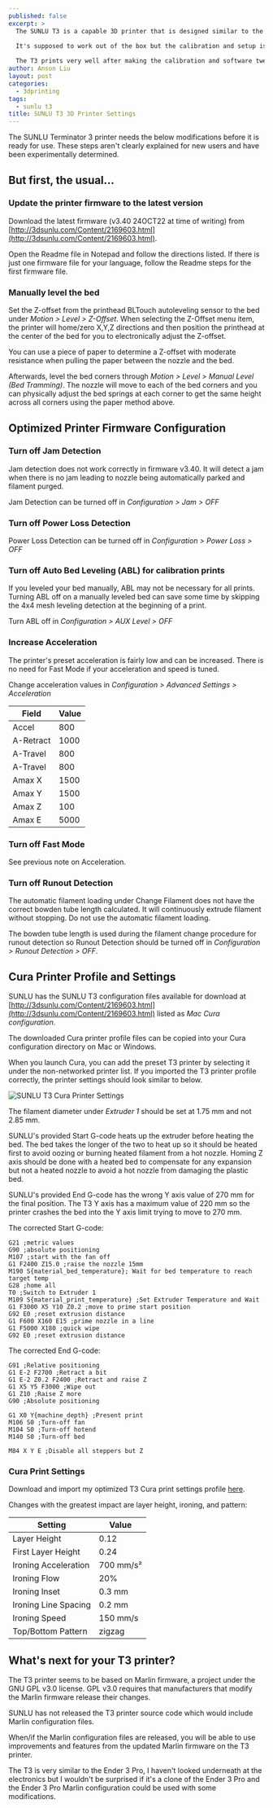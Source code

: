 ```yaml
---
published: false
excerpt: >
  The SUNLU T3 is a capable 3D printer that is designed similar to the Ender 3 Pro. 

  It's supposed to work out of the box but the calibration and setup isn't clearly explained for new users. 
  
  The T3 prints very well after making the calibration and software tweaks in this post. 
author: Anson Liu
layout: post
categories:
  - 3dprinting
tags:
  - sunlu t3
title: SUNLU T3 3D Printer Settings
---
```


The SUNLU Terminator 3 printer needs the below modifications before it is ready for use. These steps aren't clearly explained for new users and have been experimentally determined.

## But first, the usual...
### Update the printer firmware to the latest version

Download the latest firmware (v3.40 24OCT22 at time of writing) from [http://3dsunlu.com/Content/2169603.html](http://3dsunlu.com/Content/2169603.html).

Open the Readme file in Notepad and follow the directions listed. If there is just one firmware file for your language, follow the Readme steps for the first firmware file.

### Manually level the bed

Set the Z-offset from the printhead BLTouch autoleveling sensor to the bed under *Motion > Level > Z-Offset*. When selecting the Z-Offset menu item, the printer will home/zero X,Y,Z directions and then position the printhead at the center of the bed for you to electronically adjust the Z-offset.

You can use a piece of paper to determine a Z-offset with moderate resistance when pulling the paper between the nozzle and the bed.

Afterwards, level the bed corners through *Motion > Level > Manual Level (Bed Tramming)*. The nozzle will move to each of the bed corners and you can physically adjust the bed springs at each corner to get the same height across all corners using the paper method above.

## Optimized Printer Firmware Configuration

### Turn off Jam Detection

Jam detection does not work correctly in firmware v3.40. It will detect a jam when there is no jam leading to nozzle being automatically parked and filament purged.

Jam Detection can be turned off in *Configuration > Jam > OFF*

### Turn off Power Loss Detection

Power Loss Detection can be turned off in *Configuration > Power Loss > OFF*

### Turn off Auto Bed Leveling (ABL) for calibration prints

If you leveled your bed manually, ABL may not be necessary for all prints. Turning ABL off on a manually leveled bed can save some time by skipping the 4x4 mesh leveling detection at the beginning of a print.

Turn ABL off in *Configuration > AUX Level > OFF*

### Increase Acceleration

The printer's preset acceleration is fairly low and can be increased. There is no need for Fast Mode if your acceleration and speed is tuned.

Change acceleration values in *Configuration > Advanced Settings > Acceleration*

| Field | Value |
| ----------- | ----------- |
| Accel | 800 |
| A-Retract | 1000 |
| A-Travel | 800 |
| A-Travel | 800 |
| Amax X | 1500 |
| Amax Y | 1500 |
| Amax Z | 100 |
| Amax E | 5000 |

### Turn off Fast Mode

See previous note on Acceleration.

### Turn off Runout Detection

The automatic filament loading under Change Filament does not have the correct bowden tube length calculated. It will continuously extrude filament without stopping. Do not use the automatic filament loading.

The bowden tube length is used during the filament change procedure for runout detection so Runout Detection should be turned off in *Configuration > Runout Detection > OFF*.

## Cura Printer Profile and Settings

SUNLU has the SUNLU T3 configuration files available for download at [http://3dsunlu.com/Content/2169603.html](http://3dsunlu.com/Content/2169603.html) listed as *Mac Cura configuration*.

The downloaded Cura printer profile files can be copied into your Cura configuration directory on Mac or Windows.

When you launch Cura, you can add the preset T3 printer by selecting it under the non-networked printer list. If you imported the T3 printer profile correctly, the printer settings should look similar to below.

![SUNLU T3 Cura Printer Settings](/wp-content/uploads/2022/12/sunlntu3_printer_settings_cura.png)

The filament diameter under *Extruder 1* should be set at 1.75 mm and not 2.85 mm.

SUNLU's provided Start G-code heats up the extruder before heating the bed. The bed takes the longer of the two to heat up so it should be heated first to avoid oozing or burning heated filament from a hot nozzle. Homing Z axis should be done with a heated bed to compensate for any expansion but not a heated nozzle to avoid a hot nozzle from damaging the plastic bed.

SUNLU's provided End G-code has the wrong Y axis value of 270 mm for the final position. The T3 Y axis has a maximum value of 220 mm so the printer crashes the bed into the Y axis limit trying to move to 270 mm.

The corrected Start G-code:

```
G21 ;metric values
G90 ;absolute positioning
M107 ;start with the fan off
G1 F2400 Z15.0 ;raise the nozzle 15mm
M190 S{material_bed_temperature}; Wait for bed temperature to reach target temp
G28 ;home all
T0 ;Switch to Extruder 1
M109 S{material_print_temperature} ;Set Extruder Temperature and Wait
G1 F3000 X5 Y10 Z0.2 ;move to prime start position
G92 E0 ;reset extrusion distance
G1 F600 X160 E15 ;prime nozzle in a line
G1 F5000 X180 ;quick wipe
G92 E0 ;reset extrusion distance
```

The corrected End G-code:

```
G91 ;Relative positioning
G1 E-2 F2700 ;Retract a bit
G1 E-2 Z0.2 F2400 ;Retract and raise Z
G1 X5 Y5 F3000 ;Wipe out
G1 Z10 ;Raise Z more
G90 ;Absolute positioning

G1 X0 Y{machine_depth} ;Present print
M106 S0 ;Turn-off fan
M104 S0 ;Turn-off hotend
M140 S0 ;Turn-off bed

M84 X Y E ;Disable all steppers but Z
```

### Cura Print Settings

Download and import my optimized T3 Cura print settings profile [here](/wp-content/uploads/2022/12/fine_t3_cura.curaprofile).

Changes with the greatest impact are layer height, ironing, and pattern:

| Setting | Value |
| ----------- | ----------- |
| Layer Height | 0.12 |
| First Layer Height | 0.24 |
| Ironing Acceleration | 700 mm/s² |
| Ironing Flow | 20% |
| Ironing Inset | 0.3 mm |
| Ironing Line Spacing | 0.2 mm |
| Ironing Speed | 150 mm/s |
| Top/Bottom Pattern | zigzag |

## What's next for your T3 printer?

The T3 printer seems to be based on Marlin firmware, a project under the GNU GPL v3.0 license. GPL v3.0 requires that manufacturers that modify the Marlin firmware release their changes. 

SUNLU has not released the T3 printer source code which would include Marlin configuration files.

When/if the Marlin configuration files are released, you will be able to use improvements and features from the updated Marlin firmware on the T3 printer.

The T3 is very similar to the Ender 3 Pro, I haven't looked underneath at the electronics but I wouldn't be surprised if it's a clone of the Ender 3 Pro and the Ender 3 Pro Marlin configuration could be used with some modifications.
